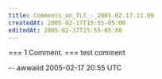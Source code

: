 ```yaml
---
title: Comments_on_TLT_-_2005.02.17.11.09
createdAt: 2005-02-17T15:55-05:00
editedAt: 2005-02-17T15:55-05:00
---
```


=== 1 Comment. ===
test comment

-- awwaiid 2005-02-17 20:55 UTC


